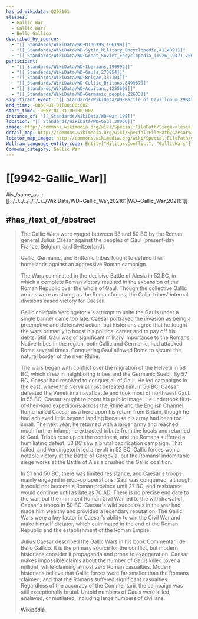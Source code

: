 ```yaml
---
has_id_wikidata: Q202161
aliases:
  - Gallic War
  - Gallic Wars
  - Bello Gallico
described_by_source:
  - "[[_Standards/WikiData/WD~Q106199,106199]]"
  - "[[_Standards/WikiData/WD~Sytin_Military_Encyclopedia,4114391]]"
  - "[[_Standards/WikiData/WD~Great_Soviet_Encyclopedia_(1926_1947),20078554]]"
participant:
  - "[[_Standards/WikiData/WD~Iberians,190992]]"
  - "[[_Standards/WikiData/WD~Gauls,273854]]"
  - "[[_Standards/WikiData/WD~Belgae,337104]]"
  - "[[_Standards/WikiData/WD~Celtic_Britons,849967]]"
  - "[[_Standards/WikiData/WD~Aquitani,1255605]]"
  - "[[_Standards/WikiData/WD~Germanic_people,22633]]"
significant_event: "[[_Standards/WikiData/WD~Battle_of_Cavillonum,2984753]]"
end_time: -0050-01-01T00:00:00Z
start_time: -0057-01-01T00:00:00Z
instance_of: "[[_Standards/WikiData/WD~war,198]]"
location: "[[_Standards/WikiData/WD~Gaul,38060]]"
image: http://commons.wikimedia.org/wiki/Special:FilePath/Siege-alesia-vercingetorix-jules-cesar.jpg
detail_map: http://commons.wikimedia.org/wiki/Special:FilePath/Caesar%20campaigns%20gaul-ca.svg
locator_map_image: http://commons.wikimedia.org/wiki/Special:FilePath/Caesar%20campaigns%20gaul-fr.svg
Wolfram_Language_entity_code: Entity["MilitaryConflict", "GallicWars"]
Commons_category: Gallic War
---
```


# [[9942-Gallic_War]] 

#is_/same_as :: [[../../../../../../../../WikiData/WD~Gallic_War,202161|WD~Gallic_War,202161]] 

## #has_/text_of_/abstract 

> The Gallic Wars were waged between 58 and 50 BC by the Roman general Julius Caesar 
> against the peoples of Gaul (present-day France, Belgium, and Switzerland). 
> 
> Gallic, Germanic, and Brittonic tribes fought to defend their homelands 
> against an aggressive Roman campaign. 
> 
> The Wars culminated in the decisive Battle of Alesia in 52 BC, 
> in which a complete Roman victory resulted in the expansion of the Roman Republic over the whole of Gaul. 
> Though the collective Gallic armies were as strong as the Roman forces, 
> the Gallic tribes' internal divisions eased victory for Caesar. 
> 
> Gallic chieftain Vercingetorix's attempt to unite the Gauls under a single banner came too late. 
> Caesar portrayed the invasion as being a preemptive and defensive action, 
> but historians agree that he fought the wars primarily to boost his political career and to pay off his debts. 
> Still, Gaul was of significant military importance to the Romans. 
> Native tribes in the region, both Gallic and Germanic, had attacked Rome several times. 
> Conquering Gaul allowed Rome to secure the natural border of the river Rhine.
>
> The wars began with conflict over the migration of the Helvetii in 58 BC, 
> which drew in neighboring tribes and the Germanic Suebi. By 57 BC, Caesar had resolved to conquer all of Gaul. He led campaigns in the east, where the Nervii almost defeated him. In 56 BC, Caesar defeated the Veneti in a naval battle and took most of northwest Gaul. In 55 BC, Caesar sought to boost his public image. He undertook first-of-their-kind expeditions across the Rhine and the English Channel. Rome hailed Caesar as a hero upon his return from Britain, though he had achieved little beyond landing because his army had been too small. The next year, he returned with a larger army and reached much further inland; he extracted tribute from the locals and returned to Gaul. Tribes rose up on the continent, and the Romans suffered a humiliating defeat. 53 BC saw a brutal pacification campaign. That failed, and Vercingetorix led a revolt in 52 BC. Gallic forces won a notable victory at the Battle of Gergovia, but the Romans' indomitable siege works at the Battle of Alesia crushed the Gallic coalition.
>
> In 51 and 50 BC, there was limited resistance, and Caesar's troops mainly engaged in mop-up operations. Gaul was conquered, although it would not become a Roman province until 27 BC, and resistance would continue until as late as 70 AD. There is no precise end date to the war, but the imminent Roman Civil War led to the withdrawal of Caesar's troops in 50 BC. Caesar's wild successes in the war had made him wealthy and provided a legendary reputation. The Gallic Wars were a key factor in Caesar's ability to win the Civil War and make himself dictator, which culminated in the end of the Roman Republic and the establishment of the Roman Empire.
>
> Julius Caesar described the Gallic Wars in his book Commentarii de Bello Gallico. It is the primary source for the conflict, but modern historians consider it propaganda and prone to exaggeration. Caesar makes impossible claims about the number of Gauls killed (over a million), while claiming almost zero Roman casualties. Modern historians believe that Gallic forces were far smaller than the Romans claimed, and that the Romans suffered significant casualties. Regardless of the accuracy of the Commentarii, the campaign was still exceptionally brutal. Untold numbers of Gauls were killed, enslaved, or mutilated, including large numbers of civilians.
>
> [Wikipedia](https://en.wikipedia.org/wiki/Gallic%20Wars) 


